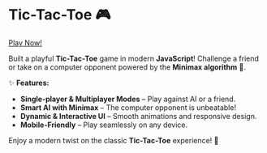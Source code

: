 # Tic-Tac-Toe 🎮

[Play Now!](https://leedeen01.github.io/tic-tac-toe/)

Built a playful **Tic-Tac-Toe** game in modern **JavaScript**! Challenge a friend or take on a computer opponent powered by the **Minimax algorithm** 🤖.  

✨ **Features:**  
- **Single-player & Multiplayer Modes** – Play against AI or a friend.  
- **Smart AI with Minimax** – The computer opponent is unbeatable!  
- **Dynamic & Interactive UI** – Smooth animations and responsive design.  
- **Mobile-Friendly** – Play seamlessly on any device.  

Enjoy a modern twist on the classic **Tic-Tac-Toe** experience! 🚀  
